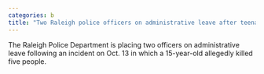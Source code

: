 ```yaml
---
categories: b
title: "Two Raleigh police officers on administrative leave after teenage suspect allegedly kills five people"
---
```

The Raleigh Police Department is placing two officers on administrative leave following an incident on Oct. 13 in which a 15-year-old allegedly killed five people.